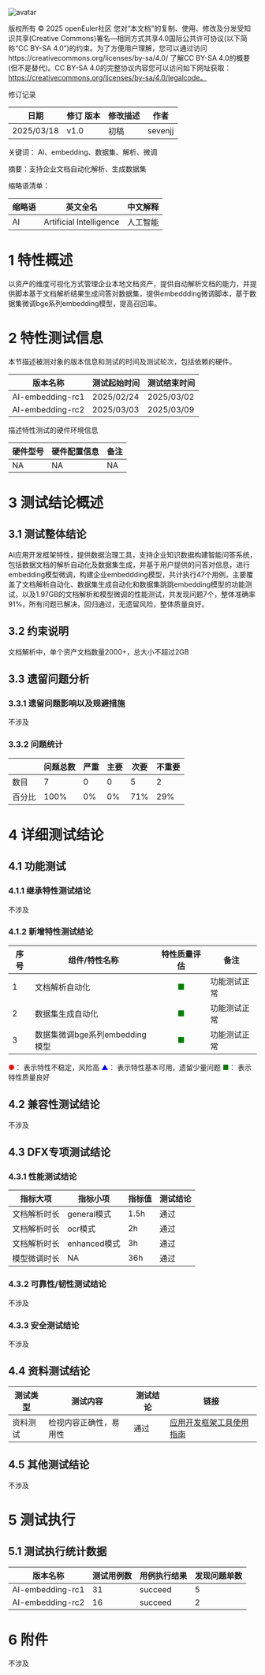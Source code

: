 ![avatar](../../images/openEuler.png)


版权所有 © 2025  openEuler社区
 您对“本文档”的复制、使用、修改及分发受知识共享(Creative Commons)署名—相同方式共享4.0国际公共许可协议(以下简称“CC BY-SA 4.0”)的约束。为了方便用户理解，您可以通过访问https://creativecommons.org/licenses/by-sa/4.0/ 了解CC BY-SA 4.0的概要 (但不是替代)。CC BY-SA 4.0的完整协议内容您可以访问如下网址获取：https://creativecommons.org/licenses/by-sa/4.0/legalcode。

修订记录

| 日期 | 修订   版本 | 修改描述 | 作者 |
| ---- | ----------- | -------- | ---- |
|   2025/03/18   |       v1.0      |     初稿     |   sevenjj   |

关键词： AI、embedding、数据集、解析、微调

摘要：支持企业文档自动化解析、生成数据集

缩略语清单：

| 缩略语 | 英文全名 | 中文解释 |
| ------ | -------- | -------- |
|    AI    |     Artificial Intelligence     |     人工智能     |

# 1     特性概述

以资产的维度可视化方式管理企业本地文档资产，提供自动解析文档的能力，并提供脚本基于文档解析结果生成问答对数据集，提供embeddding微调脚本，基于数据集微调bge系列embedding模型，提高召回率。

# 2     特性测试信息

本节描述被测对象的版本信息和测试的时间及测试轮次，包括依赖的硬件。

| 版本名称 | 测试起始时间 | 测试结束时间 |
| -------- | ------------ | ------------ |
|     AI-embedding-rc1     |       2025/02/24       |       2025/03/02       |
|     AI-embedding-rc2     |       2025/03/03       |       2025/03/09       |

描述特性测试的硬件环境信息

| 硬件型号 | 硬件配置信息 | 备注 |
| -------- | ------------ | ---- |
|     NA     |      NA        |   NA   |

# 3     测试结论概述

## 3.1   测试整体结论

AI应用开发框架特性，提供数据治理工具，支持企业知识数据构建智能问答系统，包括数据文档的解析自动化及数据集生成，并基于用户提供的问答对信息，进行embedding模型微调，构建企业embeddding模型，共计执行47个用例，主要覆盖了文档解析自动化、数据集生成自动化和数据集跳跳embedding模型的功能测试，以及1.97GB的文档解析和模型微调的性能测试，共发现问题7个，整体准确率91%，所有问题已解决，回归通过，无遗留风险，整体质量良好。

## 3.2   约束说明

文档解析中，单个资产文档数量2000+，总大小不超过2GB

## 3.3   遗留问题分析

### 3.3.1 遗留问题影响以及规避措施

不涉及

### 3.3.2 问题统计

|        | 问题总数 | 严重 | 主要 | 次要 | 不重要 |
| ------ | -------- | ---- | ---- | ---- | ------ |
| 数目   |    7      |   0   |   0   |   5   |     2   |
| 百分比 |     100%     |   0%   |  0%   |   71%   |    29%    |

# 4 详细测试结论

## 4.1 功能测试

### 4.1.1 继承特性测试结论

不涉及

### 4.1.2 新增特性测试结论

| 序号 | 组件/特性名称 | 特性质量评估 | 备注 |
| --- | ----------- | :--------: | --- |
| 1 | 文档解析自动化 | <font color=green>■</font> | 功能测试正常  |
| 2 | 数据集生成自动化 | <font color=green>■</font> |  功能测试正常 |
| 3 | 数据集微调bge系列embedding模型 | <font color=green>■</font> |  功能测试正常 |

<font color=red>●</font>： 表示特性不稳定，风险高
<font color=blue>▲</font>： 表示特性基本可用，遗留少量问题
<font color=green>■</font>： 表示特性质量良好

## 4.2 兼容性测试结论

不涉及

## 4.3 DFX专项测试结论

### 4.3.1 性能测试结论

| 指标大项 | 指标小项 | 指标值 | 测试结论 |
| ------- | ------- | ------ | ------- |
|    文档解析时长     |    general模式     |    1.5h    |    通过     |
|    文档解析时长     |    ocr模式     |    2h    |    通过     |
|    文档解析时长     |    enhanced模式     |    3h    |    通过     |
|    模型微调时长     |    NA     |    36h    |    通过     |

### 4.3.2 可靠性/韧性测试结论

不涉及

### 4.3.3 安全测试结论

不涉及

## 4.4 资料测试结论
| 测试类型 | 测试内容 | 测试结论 | 链接 |
| ------- | ------- | -------- | -------- |
|    资料测试     |     检视内容正确性，易用性    |     通过     | [应用开发框架工具使用指南](https://gitee.com/openeuler/docs/pulls/14693) |

## 4.5 其他测试结论

不涉及

# 5     测试执行

## 5.1   测试执行统计数据


| 版本名称 | 测试用例数 | 用例执行结果 | 发现问题单数 |
| -------- | ---------- | ------------ | ------------ |
|     AI-embedding-rc1    |      31      |       succeed       |       5       |
|     AI-embedding-rc2    |      16      |       succeed       |       2       |


# 6     附件

不涉及